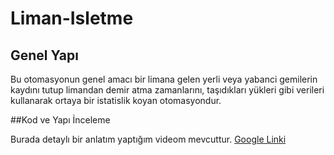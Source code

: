 # Liman-Isletme

## Genel Yapı

Bu otomasyonun genel amacı bir limana gelen yerli veya yabanci gemilerin kaydını tutup limandan demir atma zamanlarını, taşıdıkları yükleri gibi verileri kullanarak
ortaya bir istatislik koyan  otomasyondur.

##Kod ve Yapı İnceleme

Burada detaylı bir anlatım yaptığım videom mevcuttur.
[Google Linki](https://drive.google.com/file/d/1O2n_XMqBUEmk5ziL4ZMu1GyvFYcZm6j-/view?usp=drivesdk)

